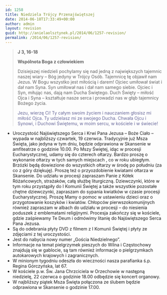 ```yaml
---
id: 1258
title: Niedziela Trójcy Przenajświętszej
date: 2014-06-18T17:33:49+00:00
author: admin
layout: revision
guid: http://anielaolsztynek.pl/2014/06/1257-revision/
permalink: /2014/06/1257-revision/
---
```

> **J 3, 16-18**
> 
> **Wspólnota Boga z człowiekiem**
> 
> Dzisiejszej niedzieli pochylamy się nad jedną z największych tajemnic naszej wiary &#8211; Bóg jedyny w Trójcy Osób. Tajemnicę tę objawił nam Jezus. W Bogu wszystko jest miłością i darem! Ojciec umiłował świat i dał nam Syna. Syn umiłował nas i dał nam samego siebie. Ojciec i Syn, miłując nas, dają nam Ducha Świętego. Duch Święty &#8211; miłość Ojca i Syna &#8211; kształtuje nasze serca i prowadzi nas w głąb tajemnicy Bożego życia.
> 
> <span style="color: #666699;">Jezu, wierzę Ci! Ty całym swoim życiem i nauczaniem głosisz mi miłość Ojca. Ty udzielasz mi ze swojego Ducha. Chwała Ojcu i Synowi, i Duchowi Świętemu, w moim sercu, w kościele i w świecie!</span>

  * Uroczystość Najświętszego Serca i Krwi Pana Jezusa &#8211; Boże Ciało &#8211; wypada w najbliższy czwartek, 19 czerwca. Tradycyjnie już Msza Święta, jako jedyna w tym dniu, będzie odprawiona w Skansenie w amfiteatrze o godzinie 10.00. Po Mszy Świętej, idąc w procesji Eucharystycznej, udamy się do czterech ołtarzy. Bardzo proszę o wykonanie ołtarzy w tych samych miejscach , co w roku ubiegłym. Brzózki będą dowiezione do wszystkich ołtarzy w środę po południu (za co z góry dziękuję). Proszę też o przyozdobienie kwiatami ołtarza w Skansenie. Do udziału w procesji zapraszam Panie z Kółek Różańcowych, strażaków, całą służbę liturgiczną. Dziewczynki, które w tym roku przystąpiły do I Komunii Świętej a także wszystkie pozostałe chętne dziewczynki, zapraszam do sypania kwiatków w czasie procesji Eucharystycznej. Proszę Mamy o pomoc w ustawieniu dzieci oraz o przygotowanie koszyków i kwiatów. Chłopców pierwszokomunijnych również zapraszam w albach do udziału w procesji &#8211; do niesienia poduszek z emblematami religijnymi. Procesja zakończy się w kościele, gdzie zaśpiewamy Te Deum i odmówimy litanię do Najświętszego Serca Pana Jezusa.
  * Są do odebrania płyty DVD z filmem z I Komunii Świętej i płyty ze zdjęciami z tej uroczystości.
  * Jest do nabycia nowy numer &#8222;Gościa Niedzielnego&#8221;.
  * Informacje na temat pielgrzymek pieszych do Wilna i Częstochowy znajdują się w gablocie, są tam również informacje o pielgrzymkach autokarowych krajowych i zagranicznych.
  * W minionym tygodniu odeszła do wieczności nasza parafianka ś.p. Regina Górczyńska, lat 67.
  * W kościele p.w. Św. Jana Chrzciciela w Orzechowie w następną niedzielę, 22 czerwca o godzinie 18.00 odbędzie się koncert organowy.
  * W najbliższy piątek Msza Święta połączona ze ślubem będzie odprawiona w Skansenie o godzinie 17.00.